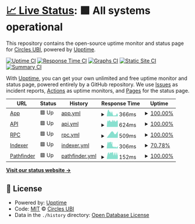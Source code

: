 # [📈 Live Status](https://status.circlesubi.id): <!--live status--> **🟩 All systems operational**

This repository contains the open-source uptime monitor and status page for [Circles UBI](https://joincircles.net), powered by [Upptime](https://github.com/upptime/upptime).

[![Uptime CI](https://github.com/CirclesUBI/status/workflows/Uptime%20CI/badge.svg)](https://github.com/CirclesUBI/status/actions?query=workflow%3A%22Uptime+CI%22)
[![Response Time CI](https://github.com/CirclesUBI/status/workflows/Response%20Time%20CI/badge.svg)](https://github.com/CirclesUBI/status/actions?query=workflow%3A%22Response+Time+CI%22)
[![Graphs CI](https://github.com/CirclesUBI/status/workflows/Graphs%20CI/badge.svg)](https://github.com/CirclesUBI/status/actions?query=workflow%3A%22Graphs+CI%22)
[![Static Site CI](https://github.com/CirclesUBI/status/workflows/Static%20Site%20CI/badge.svg)](https://github.com/CirclesUBI/status/actions?query=workflow%3A%22Static+Site+CI%22)
[![Summary CI](https://github.com/CirclesUBI/status/workflows/Summary%20CI/badge.svg)](https://github.com/CirclesUBI/status/actions?query=workflow%3A%22Summary+CI%22)

With [Upptime](https://upptime.js.org), you can get your own unlimited and free uptime monitor and status page, powered entirely by a GitHub repository. We use [Issues](https://github.com/CirclesUBI/status/issues) as incident reports, [Actions](https://github.com/CirclesUBI/status/actions) as uptime monitors, and [Pages](https://status.circlesubi.id) for the status page.

<!--start: status pages-->
<!-- This summary is generated by Upptime (https://github.com/upptime/upptime) -->
<!-- Do not edit this manually, your changes will be overwritten -->
<!-- prettier-ignore -->
| URL | Status | History | Response Time | Uptime |
| --- | ------ | ------- | ------------- | ------ |
| <img alt="" src="https://icons.duckduckgo.com/ip3/app.circlesubi.id.ico" height="13"> [App](https://app.circlesubi.id) | 🟩 Up | [app.yml](https://github.com/CirclesUBI/status-indonesia/commits/HEAD/history/app.yml) | <details><summary><img alt="Response time graph" src="./graphs/app/response-time-week.png" height="20"> 366ms</summary><br><a href="https://status.circlesubi.id/history/app"><img alt="Response time 366" src="https://img.shields.io/endpoint?url=https%3A%2F%2Fraw.githubusercontent.com%2FCirclesUBI%2Fstatus-indonesia%2FHEAD%2Fapi%2Fapp%2Fresponse-time.json"></a><br><a href="https://status.circlesubi.id/history/app"><img alt="24-hour response time 587" src="https://img.shields.io/endpoint?url=https%3A%2F%2Fraw.githubusercontent.com%2FCirclesUBI%2Fstatus-indonesia%2FHEAD%2Fapi%2Fapp%2Fresponse-time-day.json"></a><br><a href="https://status.circlesubi.id/history/app"><img alt="7-day response time 366" src="https://img.shields.io/endpoint?url=https%3A%2F%2Fraw.githubusercontent.com%2FCirclesUBI%2Fstatus-indonesia%2FHEAD%2Fapi%2Fapp%2Fresponse-time-week.json"></a><br><a href="https://status.circlesubi.id/history/app"><img alt="30-day response time 366" src="https://img.shields.io/endpoint?url=https%3A%2F%2Fraw.githubusercontent.com%2FCirclesUBI%2Fstatus-indonesia%2FHEAD%2Fapi%2Fapp%2Fresponse-time-month.json"></a><br><a href="https://status.circlesubi.id/history/app"><img alt="1-year response time 366" src="https://img.shields.io/endpoint?url=https%3A%2F%2Fraw.githubusercontent.com%2FCirclesUBI%2Fstatus-indonesia%2FHEAD%2Fapi%2Fapp%2Fresponse-time-year.json"></a></details> | <details><summary><a href="https://status.circlesubi.id/history/app">100.00%</a></summary><a href="https://status.circlesubi.id/history/app"><img alt="All-time uptime 100.00%" src="https://img.shields.io/endpoint?url=https%3A%2F%2Fraw.githubusercontent.com%2FCirclesUBI%2Fstatus-indonesia%2FHEAD%2Fapi%2Fapp%2Fuptime.json"></a><br><a href="https://status.circlesubi.id/history/app"><img alt="24-hour uptime 100.00%" src="https://img.shields.io/endpoint?url=https%3A%2F%2Fraw.githubusercontent.com%2FCirclesUBI%2Fstatus-indonesia%2FHEAD%2Fapi%2Fapp%2Fuptime-day.json"></a><br><a href="https://status.circlesubi.id/history/app"><img alt="7-day uptime 100.00%" src="https://img.shields.io/endpoint?url=https%3A%2F%2Fraw.githubusercontent.com%2FCirclesUBI%2Fstatus-indonesia%2FHEAD%2Fapi%2Fapp%2Fuptime-week.json"></a><br><a href="https://status.circlesubi.id/history/app"><img alt="30-day uptime 100.00%" src="https://img.shields.io/endpoint?url=https%3A%2F%2Fraw.githubusercontent.com%2FCirclesUBI%2Fstatus-indonesia%2FHEAD%2Fapi%2Fapp%2Fuptime-month.json"></a><br><a href="https://status.circlesubi.id/history/app"><img alt="1-year uptime 100.00%" src="https://img.shields.io/endpoint?url=https%3A%2F%2Fraw.githubusercontent.com%2FCirclesUBI%2Fstatus-indonesia%2FHEAD%2Fapi%2Fapp%2Fuptime-year.json"></a></details>
| <img alt="" src="https://icons.duckduckgo.com/ip3/api.circlesubi.id.ico" height="13"> [API](https://api.circlesubi.id) | 🟩 Up | [api.yml](https://github.com/CirclesUBI/status-indonesia/commits/HEAD/history/api.yml) | <details><summary><img alt="Response time graph" src="./graphs/api/response-time-week.png" height="20"> 624ms</summary><br><a href="https://status.circlesubi.id/history/api"><img alt="Response time 624" src="https://img.shields.io/endpoint?url=https%3A%2F%2Fraw.githubusercontent.com%2FCirclesUBI%2Fstatus-indonesia%2FHEAD%2Fapi%2Fapi%2Fresponse-time.json"></a><br><a href="https://status.circlesubi.id/history/api"><img alt="24-hour response time 561" src="https://img.shields.io/endpoint?url=https%3A%2F%2Fraw.githubusercontent.com%2FCirclesUBI%2Fstatus-indonesia%2FHEAD%2Fapi%2Fapi%2Fresponse-time-day.json"></a><br><a href="https://status.circlesubi.id/history/api"><img alt="7-day response time 624" src="https://img.shields.io/endpoint?url=https%3A%2F%2Fraw.githubusercontent.com%2FCirclesUBI%2Fstatus-indonesia%2FHEAD%2Fapi%2Fapi%2Fresponse-time-week.json"></a><br><a href="https://status.circlesubi.id/history/api"><img alt="30-day response time 624" src="https://img.shields.io/endpoint?url=https%3A%2F%2Fraw.githubusercontent.com%2FCirclesUBI%2Fstatus-indonesia%2FHEAD%2Fapi%2Fapi%2Fresponse-time-month.json"></a><br><a href="https://status.circlesubi.id/history/api"><img alt="1-year response time 624" src="https://img.shields.io/endpoint?url=https%3A%2F%2Fraw.githubusercontent.com%2FCirclesUBI%2Fstatus-indonesia%2FHEAD%2Fapi%2Fapi%2Fresponse-time-year.json"></a></details> | <details><summary><a href="https://status.circlesubi.id/history/api">100.00%</a></summary><a href="https://status.circlesubi.id/history/api"><img alt="All-time uptime 100.00%" src="https://img.shields.io/endpoint?url=https%3A%2F%2Fraw.githubusercontent.com%2FCirclesUBI%2Fstatus-indonesia%2FHEAD%2Fapi%2Fapi%2Fuptime.json"></a><br><a href="https://status.circlesubi.id/history/api"><img alt="24-hour uptime 100.00%" src="https://img.shields.io/endpoint?url=https%3A%2F%2Fraw.githubusercontent.com%2FCirclesUBI%2Fstatus-indonesia%2FHEAD%2Fapi%2Fapi%2Fuptime-day.json"></a><br><a href="https://status.circlesubi.id/history/api"><img alt="7-day uptime 100.00%" src="https://img.shields.io/endpoint?url=https%3A%2F%2Fraw.githubusercontent.com%2FCirclesUBI%2Fstatus-indonesia%2FHEAD%2Fapi%2Fapi%2Fuptime-week.json"></a><br><a href="https://status.circlesubi.id/history/api"><img alt="30-day uptime 100.00%" src="https://img.shields.io/endpoint?url=https%3A%2F%2Fraw.githubusercontent.com%2FCirclesUBI%2Fstatus-indonesia%2FHEAD%2Fapi%2Fapi%2Fuptime-month.json"></a><br><a href="https://status.circlesubi.id/history/api"><img alt="1-year uptime 100.00%" src="https://img.shields.io/endpoint?url=https%3A%2F%2Fraw.githubusercontent.com%2FCirclesUBI%2Fstatus-indonesia%2FHEAD%2Fapi%2Fapi%2Fuptime-year.json"></a></details>
| <img alt="" src="https://icons.duckduckgo.com/ip3/rpc.circlesubi.id.ico" height="13"> [RPC](https://rpc.circlesubi.id) | 🟩 Up | [rpc.yml](https://github.com/CirclesUBI/status-indonesia/commits/HEAD/history/rpc.yml) | <details><summary><img alt="Response time graph" src="./graphs/rpc/response-time-week.png" height="20"> 509ms</summary><br><a href="https://status.circlesubi.id/history/rpc"><img alt="Response time 509" src="https://img.shields.io/endpoint?url=https%3A%2F%2Fraw.githubusercontent.com%2FCirclesUBI%2Fstatus-indonesia%2FHEAD%2Fapi%2Frpc%2Fresponse-time.json"></a><br><a href="https://status.circlesubi.id/history/rpc"><img alt="24-hour response time 636" src="https://img.shields.io/endpoint?url=https%3A%2F%2Fraw.githubusercontent.com%2FCirclesUBI%2Fstatus-indonesia%2FHEAD%2Fapi%2Frpc%2Fresponse-time-day.json"></a><br><a href="https://status.circlesubi.id/history/rpc"><img alt="7-day response time 509" src="https://img.shields.io/endpoint?url=https%3A%2F%2Fraw.githubusercontent.com%2FCirclesUBI%2Fstatus-indonesia%2FHEAD%2Fapi%2Frpc%2Fresponse-time-week.json"></a><br><a href="https://status.circlesubi.id/history/rpc"><img alt="30-day response time 509" src="https://img.shields.io/endpoint?url=https%3A%2F%2Fraw.githubusercontent.com%2FCirclesUBI%2Fstatus-indonesia%2FHEAD%2Fapi%2Frpc%2Fresponse-time-month.json"></a><br><a href="https://status.circlesubi.id/history/rpc"><img alt="1-year response time 509" src="https://img.shields.io/endpoint?url=https%3A%2F%2Fraw.githubusercontent.com%2FCirclesUBI%2Fstatus-indonesia%2FHEAD%2Fapi%2Frpc%2Fresponse-time-year.json"></a></details> | <details><summary><a href="https://status.circlesubi.id/history/rpc">100.00%</a></summary><a href="https://status.circlesubi.id/history/rpc"><img alt="All-time uptime 100.00%" src="https://img.shields.io/endpoint?url=https%3A%2F%2Fraw.githubusercontent.com%2FCirclesUBI%2Fstatus-indonesia%2FHEAD%2Fapi%2Frpc%2Fuptime.json"></a><br><a href="https://status.circlesubi.id/history/rpc"><img alt="24-hour uptime 100.00%" src="https://img.shields.io/endpoint?url=https%3A%2F%2Fraw.githubusercontent.com%2FCirclesUBI%2Fstatus-indonesia%2FHEAD%2Fapi%2Frpc%2Fuptime-day.json"></a><br><a href="https://status.circlesubi.id/history/rpc"><img alt="7-day uptime 100.00%" src="https://img.shields.io/endpoint?url=https%3A%2F%2Fraw.githubusercontent.com%2FCirclesUBI%2Fstatus-indonesia%2FHEAD%2Fapi%2Frpc%2Fuptime-week.json"></a><br><a href="https://status.circlesubi.id/history/rpc"><img alt="30-day uptime 100.00%" src="https://img.shields.io/endpoint?url=https%3A%2F%2Fraw.githubusercontent.com%2FCirclesUBI%2Fstatus-indonesia%2FHEAD%2Fapi%2Frpc%2Fuptime-month.json"></a><br><a href="https://status.circlesubi.id/history/rpc"><img alt="1-year uptime 100.00%" src="https://img.shields.io/endpoint?url=https%3A%2F%2Fraw.githubusercontent.com%2FCirclesUBI%2Fstatus-indonesia%2FHEAD%2Fapi%2Frpc%2Fuptime-year.json"></a></details>
| <img alt="" src="https://icons.duckduckgo.com/ip3/rpc.circlesubi.id.ico" height="13"> [Indexer](https://rpc.circlesubi.id/indexer/health) | 🟩 Up | [indexer.yml](https://github.com/CirclesUBI/status-indonesia/commits/HEAD/history/indexer.yml) | <details><summary><img alt="Response time graph" src="./graphs/indexer/response-time-week.png" height="20"> 306ms</summary><br><a href="https://status.circlesubi.id/history/indexer"><img alt="Response time 306" src="https://img.shields.io/endpoint?url=https%3A%2F%2Fraw.githubusercontent.com%2FCirclesUBI%2Fstatus-indonesia%2FHEAD%2Fapi%2Findexer%2Fresponse-time.json"></a><br><a href="https://status.circlesubi.id/history/indexer"><img alt="24-hour response time 168" src="https://img.shields.io/endpoint?url=https%3A%2F%2Fraw.githubusercontent.com%2FCirclesUBI%2Fstatus-indonesia%2FHEAD%2Fapi%2Findexer%2Fresponse-time-day.json"></a><br><a href="https://status.circlesubi.id/history/indexer"><img alt="7-day response time 306" src="https://img.shields.io/endpoint?url=https%3A%2F%2Fraw.githubusercontent.com%2FCirclesUBI%2Fstatus-indonesia%2FHEAD%2Fapi%2Findexer%2Fresponse-time-week.json"></a><br><a href="https://status.circlesubi.id/history/indexer"><img alt="30-day response time 306" src="https://img.shields.io/endpoint?url=https%3A%2F%2Fraw.githubusercontent.com%2FCirclesUBI%2Fstatus-indonesia%2FHEAD%2Fapi%2Findexer%2Fresponse-time-month.json"></a><br><a href="https://status.circlesubi.id/history/indexer"><img alt="1-year response time 306" src="https://img.shields.io/endpoint?url=https%3A%2F%2Fraw.githubusercontent.com%2FCirclesUBI%2Fstatus-indonesia%2FHEAD%2Fapi%2Findexer%2Fresponse-time-year.json"></a></details> | <details><summary><a href="https://status.circlesubi.id/history/indexer">70.78%</a></summary><a href="https://status.circlesubi.id/history/indexer"><img alt="All-time uptime 70.78%" src="https://img.shields.io/endpoint?url=https%3A%2F%2Fraw.githubusercontent.com%2FCirclesUBI%2Fstatus-indonesia%2FHEAD%2Fapi%2Findexer%2Fuptime.json"></a><br><a href="https://status.circlesubi.id/history/indexer"><img alt="24-hour uptime 53.00%" src="https://img.shields.io/endpoint?url=https%3A%2F%2Fraw.githubusercontent.com%2FCirclesUBI%2Fstatus-indonesia%2FHEAD%2Fapi%2Findexer%2Fuptime-day.json"></a><br><a href="https://status.circlesubi.id/history/indexer"><img alt="7-day uptime 70.78%" src="https://img.shields.io/endpoint?url=https%3A%2F%2Fraw.githubusercontent.com%2FCirclesUBI%2Fstatus-indonesia%2FHEAD%2Fapi%2Findexer%2Fuptime-week.json"></a><br><a href="https://status.circlesubi.id/history/indexer"><img alt="30-day uptime 70.78%" src="https://img.shields.io/endpoint?url=https%3A%2F%2Fraw.githubusercontent.com%2FCirclesUBI%2Fstatus-indonesia%2FHEAD%2Fapi%2Findexer%2Fuptime-month.json"></a><br><a href="https://status.circlesubi.id/history/indexer"><img alt="1-year uptime 70.78%" src="https://img.shields.io/endpoint?url=https%3A%2F%2Fraw.githubusercontent.com%2FCirclesUBI%2Fstatus-indonesia%2FHEAD%2Fapi%2Findexer%2Fuptime-year.json"></a></details>
| <img alt="" src="https://icons.duckduckgo.com/ip3/rpc.circlesubi.id.ico" height="13"> [Pathfinder](https://rpc.circlesubi.id/pathfinder) | 🟩 Up | [pathfinder.yml](https://github.com/CirclesUBI/status-indonesia/commits/HEAD/history/pathfinder.yml) | <details><summary><img alt="Response time graph" src="./graphs/pathfinder/response-time-week.png" height="20"> 152ms</summary><br><a href="https://status.circlesubi.id/history/pathfinder"><img alt="Response time 152" src="https://img.shields.io/endpoint?url=https%3A%2F%2Fraw.githubusercontent.com%2FCirclesUBI%2Fstatus-indonesia%2FHEAD%2Fapi%2Fpathfinder%2Fresponse-time.json"></a><br><a href="https://status.circlesubi.id/history/pathfinder"><img alt="24-hour response time 182" src="https://img.shields.io/endpoint?url=https%3A%2F%2Fraw.githubusercontent.com%2FCirclesUBI%2Fstatus-indonesia%2FHEAD%2Fapi%2Fpathfinder%2Fresponse-time-day.json"></a><br><a href="https://status.circlesubi.id/history/pathfinder"><img alt="7-day response time 152" src="https://img.shields.io/endpoint?url=https%3A%2F%2Fraw.githubusercontent.com%2FCirclesUBI%2Fstatus-indonesia%2FHEAD%2Fapi%2Fpathfinder%2Fresponse-time-week.json"></a><br><a href="https://status.circlesubi.id/history/pathfinder"><img alt="30-day response time 152" src="https://img.shields.io/endpoint?url=https%3A%2F%2Fraw.githubusercontent.com%2FCirclesUBI%2Fstatus-indonesia%2FHEAD%2Fapi%2Fpathfinder%2Fresponse-time-month.json"></a><br><a href="https://status.circlesubi.id/history/pathfinder"><img alt="1-year response time 152" src="https://img.shields.io/endpoint?url=https%3A%2F%2Fraw.githubusercontent.com%2FCirclesUBI%2Fstatus-indonesia%2FHEAD%2Fapi%2Fpathfinder%2Fresponse-time-year.json"></a></details> | <details><summary><a href="https://status.circlesubi.id/history/pathfinder">100.00%</a></summary><a href="https://status.circlesubi.id/history/pathfinder"><img alt="All-time uptime 100.00%" src="https://img.shields.io/endpoint?url=https%3A%2F%2Fraw.githubusercontent.com%2FCirclesUBI%2Fstatus-indonesia%2FHEAD%2Fapi%2Fpathfinder%2Fuptime.json"></a><br><a href="https://status.circlesubi.id/history/pathfinder"><img alt="24-hour uptime 100.00%" src="https://img.shields.io/endpoint?url=https%3A%2F%2Fraw.githubusercontent.com%2FCirclesUBI%2Fstatus-indonesia%2FHEAD%2Fapi%2Fpathfinder%2Fuptime-day.json"></a><br><a href="https://status.circlesubi.id/history/pathfinder"><img alt="7-day uptime 100.00%" src="https://img.shields.io/endpoint?url=https%3A%2F%2Fraw.githubusercontent.com%2FCirclesUBI%2Fstatus-indonesia%2FHEAD%2Fapi%2Fpathfinder%2Fuptime-week.json"></a><br><a href="https://status.circlesubi.id/history/pathfinder"><img alt="30-day uptime 100.00%" src="https://img.shields.io/endpoint?url=https%3A%2F%2Fraw.githubusercontent.com%2FCirclesUBI%2Fstatus-indonesia%2FHEAD%2Fapi%2Fpathfinder%2Fuptime-month.json"></a><br><a href="https://status.circlesubi.id/history/pathfinder"><img alt="1-year uptime 100.00%" src="https://img.shields.io/endpoint?url=https%3A%2F%2Fraw.githubusercontent.com%2FCirclesUBI%2Fstatus-indonesia%2FHEAD%2Fapi%2Fpathfinder%2Fuptime-year.json"></a></details>

<!--end: status pages-->

[**Visit our status website →**](https://status.circlesubi.id)

## 📄 License

- Powered by: [Upptime](https://github.com/upptime/upptime)
- Code: [MIT](./LICENSE) © [Circles UBI](https://joincircles.net)
- Data in the `./history` directory: [Open Database License](https://opendatacommons.org/licenses/odbl/1-0/)
